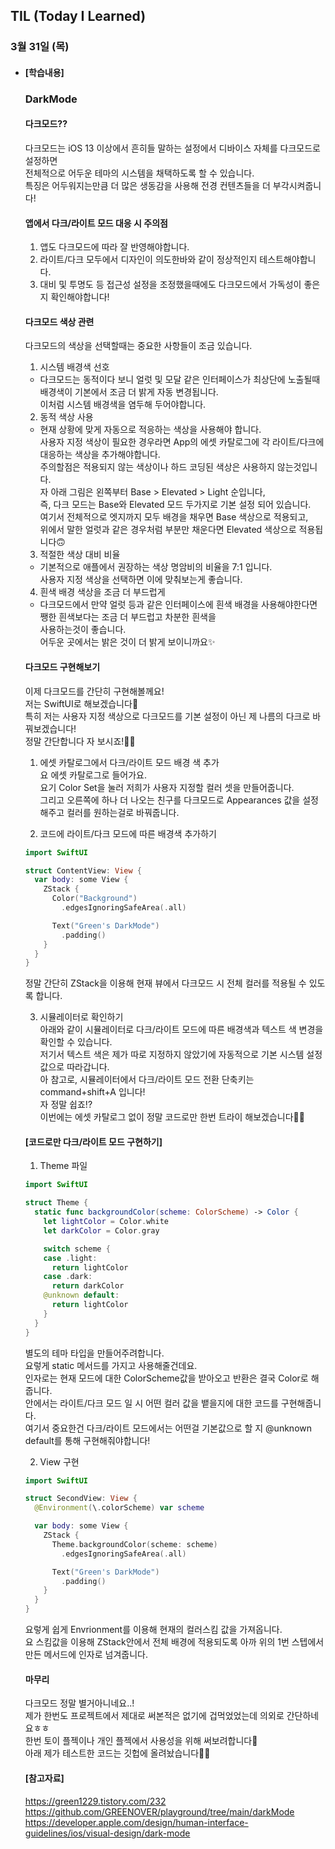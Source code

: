 ## TIL (Today I Learned)

### 3월 31일 (목)   

- #### [학습내용] 
  ### DarkMode    
  
  #### 다크모드??   
  다크모드는 iOS 13 이상에서 흔히들 말하는 설정에서 디바이스 자체를 다크모드로 설정하면   
  전체적으로 어두운 테마의 시스템을 채택하도록 할 수 있습니다.   
  특징은 어두워지는만큼 더 많은 생동감을 사용해 전경 컨텐츠들을 더 부각시켜줍니다!      

  #### 앱에서 다크/라이트 모드 대응 시 주의점   
  1. 앱도 다크모드에 따라 잘 반영해야합니다.   
  2. 라이트/다크 모두에서 디자인이 의도한바와 같이 정상적인지 테스트해야합니다.   
  3. 대비 및 투명도 등 접근성 설정을 조정했을때에도 다크모드에서 가독성이 좋은지 확인해야합니다!       

  #### 다크모드 색상 관련    
  다크모드의 색상을 선택할때는 중요한 사항들이 조금 있습니다.    
  1. 시스템 배경색 선호    
    - 다크모드는 동적이다 보니 얼럿 및 모달 같은 인터페이스가 최상단에 노출될때 배경색이 기본에서 조금 더 밝게 자동 변경됩니다.    
  이처럼 시스템 배경색을 염두해 두어야합니다.    
  2. 동적 색상 사용    
    - 현재 상황에 맞게 자동으로 적응하는 색상을 사용해야 합니다.   
      사용자 지정 색상이 필요한 경우라면 App의 에셋 카탈로그에 각 라이트/다크에 대응하는 색상을 추가해야합니다.   
      주의할점은 적용되지 않는 색상이나 하드 코딩된 색상은 사용하지 않는것입니다.   
      자 아래 그림은 왼쪽부터 Base > Elevated > Light 순입니다,   
      즉, 다크 모드는 Base와 Elevated 모드 두가지로 기본 설정 되어 있습니다.   
      여기서 전체적으로 엣지까지 모두 배경을 채우면 Base 색상으로 적용되고,   
      위에서 말한 얼럿과 같은 경우처럼 부분만 채운다면 Elevated 색상으로 적용됩니다🙃   

  3. 적절한 색상 대비 비율   
    - 기본적으로 애플에서 권장하는 색상 명암비의 비율을 7:1 입니다.    
      사용자 지정 색상을 선택하면 이에 맞춰보는게 좋습니다.   
  4. 흰색 배경 색상을 조금 더 부드럽게    
    - 다크모드에서 만약 얼럿 등과 같은 인터페이스에 흰색 배경을 사용해야한다면 쨍한 흰색보다는 조금 더 부드럽고 차분한 흰색을   
      사용하는것이 좋습니다.   
      어두운 곳에서는 밝은 것이 더 밝게 보이니까요✨   

  #### 다크모드 구현해보기   
  이제 다크모드를 간단히 구현해볼께요!   
  저는 SwiftUI로 해보겠습니다🙌   
  특히 저는 사용자 지정 색상으로 다크모드를 기본 설정이 아닌 제 나름의 다크로 바꿔보겠습니다!   
  정말 간단합니다 자 보시죠!🙋🏻   

  1. 에셋 카탈로그에서 다크/라이트 모드 배경 색 추가   
  요 에셋 카탈로그로 들어가요.    
  요기 Color Set을 눌러 저희가 사용자 지정할 컬러 셋을 만들어줍니다.    
  그리고 오른쪽에 하나 더 나오는 친구를 다크모드로 Appearances 값을 설정해주고 컬러를 원하는걸로 바꿔줍니다.   

  2. 코드에 라이트/다크 모드에 따른 배경색 추가하기   
  ```swift
  import SwiftUI
  
  struct ContentView: View {
    var body: some View {
      ZStack {
        Color("Background")
          .edgesIgnoringSafeArea(.all)
  
        Text("Green's DarkMode")
          .padding()
      }
    }
  }
  ```
  정말 간단히 ZStack을 이용해 현재 뷰에서 다크모드 시 전체 컬러를 적용될 수 있도록 합니다.    

  3. 시뮬레이터로 확인하기    
  아래와 같이 시뮬레이터로 다크/라이트 모드에 따른 배경색과 텍스트 색 변경을 확인할 수 있습니다.   
  저기서 텍스트 색은 제가 따로 지정하지 않았기에 자동적으로 기본 시스템 설정값으로 따라갑니다.   
  아 참고로, 시뮬레이터에서 다크/라이트 모드 전환 단축키는 command+shift+A 입니다!    
  자 정말 쉽죠!?    
  이번에는 에셋 카탈로그 없이 정말 코드로만 한번 트라이 해보겠습니다🏃🏻   
  
  #### [코드로만 다크/라이트 모드 구현하기]   

  1. Theme 파일    
  ```swift
  import SwiftUI
  
  struct Theme {
    static func backgroundColor(scheme: ColorScheme) -> Color {
      let lightColor = Color.white
      let darkColor = Color.gray
  
      switch scheme {
      case .light:
        return lightColor
      case .dark:
        return darkColor
      @unknown default:
        return lightColor
      }
    }
  }
  ```
  별도의 테마 타입을 만들어주려합니다.   
  요렇게 static 메서드를 가지고 사용해줄건데요.   
  인자로는 현재 모드에 대한 ColorScheme값을 받아오고 반환은 결국 Color로 해줍니다.   
  안에서는 라이트/다크 모드 일 시 어떤 컬러 값을 뱉을지에 대한 코드를 구현해줍니다.   
  여기서 중요한건 다크/라이트 모드에서는 어떤걸 기본값으로 할 지 @unknown default를 통해 구현해줘야합니다!   

  2. View 구현    
  ```swift
  import SwiftUI
  
  struct SecondView: View {
    @Environment(\.colorScheme) var scheme
  
    var body: some View {
      ZStack {
        Theme.backgroundColor(scheme: scheme)
          .edgesIgnoringSafeArea(.all)
  
        Text("Green's DarkMode")
          .padding()
      }
    }
  }
  ```
  요렇게 쉽게 Envrionment를 이용해 현재의 컬러스킴 값을 가져옵니다.   
  요 스킴값을 이용해 ZStack안에서 전체 배경에 적용되도록 아까 위의 1번 스텝에서 만든 메서드에 인자로 넘겨줍니다.   

  #### 마무리   
  다크모드 정말 별거아니네요..!   
  제가 한번도 프로젝트에서 제대로 써본적은 없기에 겁먹었었는데 의외로 간단하네요ㅎㅎ   
  한번 토이 플젝이나 개인 플젝에서 사용성을 위해 써보려합니다🙌   
  아래 제가 테스트한 코드는 깃헙에 올려놨습니다🙋🏻   

  #### [참고자료]    
  
  https://green1229.tistory.com/232   
  https://github.com/GREENOVER/playground/tree/main/darkMode    
  https://developer.apple.com/design/human-interface-guidelines/ios/visual-design/dark-mode   
